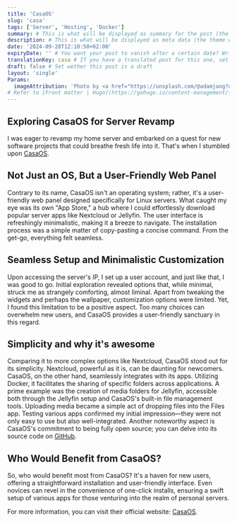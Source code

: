 ```yaml
---
title: 'CasaOS'
slug: 'casa'
tags: ['Server', 'Hosting', 'Docker']
summary: # This is what will be displayed as summary for the post (the theme will automatically generate one from the content you write in the post if left empty)
description: # This is what will be displayed as meta data (the theme will automatically grab it from summary if left empty)
date: '2024-09-28T12:10:50+02:00'
expiryDate: '' # You want your post to vanish after a certain date? Write it down here! Must be in the same format of `date`
translationKey: casa # If you have a translated post for this one, set the same translationKey to have the translation displayed
draft: false # Set wether this post is a draft
layout: 'single'
Params:
  imageAttribution: 'Photo by <a href="https://unsplash.com/@adamjang?utm_content=creditCopyText&utm_medium=referral&utm_source=unsplash">Adam Jang</a> on <a href="https://unsplash.com/photos/black-sand-near-body-of-water-under-the-cloudy-sky-during-daytime-MLKrf51NV8w?utm_content=creditCopyText&utm_medium=referral&utm_source=unsplash">Unsplash</a>' # Set an attribution to the author of the picture you're using for the post
# Refer to [Front matter | Hugo](https://gohugo.io/content-management/front-matter/)
---
```

  
## Exploring CasaOS for Server Revamp

I was eager to revamp my home server and embarked on a quest for new software projects that could breathe fresh life into it. That's when I stumbled upon [CasaOS](https://github.com/IceWhaleTech/CasaOS).

## Not Just an OS, But a User-Friendly Web Panel

Contrary to its name, CasaOS isn't an operating system; rather, it's a user-friendly web panel designed specifically for Linux servers. What caught my eye was its own "App Store," a hub where I could effortlessly download popular server apps like Nextcloud or Jellyfin. The user interface is refreshingly minimalistic, making it a breeze to navigate. The installation process was a simple matter of copy-pasting a concise command. From the get-go, everything felt seamless.

## Seamless Setup and Minimalistic Customization

Upon accessing the server's IP, I set up a user account, and just like that, I was good to go. Initial exploration revealed options that, while minimal, struck me as strangely comforting, almost liminal. Apart from tweaking the widgets and perhaps the wallpaper, customization options were limited. Yet, I found this limitation to be a positive aspect. Too many choices can overwhelm new users, and CasaOS provides a user-friendly sanctuary in this regard.

## Simplicity and why it's awesome

Comparing it to more complex options like Nextcloud, CasaOS stood out for its simplicity. Nextcloud, powerful as it is, can be daunting for newcomers. CasaOS, on the other hand, seamlessly integrates with its apps. Utilizing Docker, it facilitates the sharing of specific folders across applications. A prime example was the creation of media folders for Jellyfin, accessible both through the Jellyfin setup and CasaOS's built-in file management tools. Uploading media became a simple act of dropping files into the Files app.
Testing various apps confirmed my initial impression—they were not only easy to use but also well-integrated. Another noteworthy aspect is CasaOS's commitment to being fully open source; you can delve into its source code on [GitHub](https://github.com/IceWhaleTech/CasaOS).

## Who Would Benefit from CasaOS?

So, who would benefit most from CasaOS? It's a haven for new users, offering a straightforward installation and user-friendly interface. Even novices can revel in the convenience of one-click installs, ensuring a swift setup of various apps for those venturing into the realm of personal servers.

For more information, you can visit their official website: [CasaOS](https://casaos.io/).